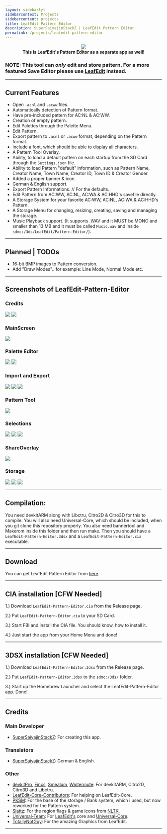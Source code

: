 ```yaml
---
layout: sidebarlyt
sidebarcontext: Projects
sidebarcontent: projects
title: LeafEdit Pattern Editor
description: SuperSaiyajinStackZ | LeafEdit Pattern Editor
permalink: /projects/leafedit-pattern-editor
---
```


<p align="center">
	<a href="https://github.com/SuperSaiyajinStackZ/LeafEdit-Pattern-Editor/releases/latest"><img src="/assets/images/lpe/banner.png"></a><br>
	<b>This is LeafEdit's Pattern Editor as a separate app as well!</b>
</p>


### NOTE: This tool can _only_ edit and store pattern. For a more featured Save Editor please use [LeafEdit](https://github.com/Universal-Team/LeafEdit) instead.
<hr>

## Current Features

- Open `.acnl` and `.acww` files.
- Automatically detection of Pattern format.
- Have pre-included pattern for AC:NL & AC:WW.
- Creation of empty pattern.
- Edit Palettes through the Palette Menu.
- Edit Pattern.
- Export pattern to `.acnl` or `.acww` format, depending on the Pattern format.
- Include a font, which should be able to display all characters.
- A Pattern Tool Overlay.
- Ability, to load a default pattern on each startup from the SD Card through the `Settings.json` file.
- Ability to load Pattern "default" information, such as Pattern Name, Creator Name, Town Name, Creator ID, Town ID & Creator Gender.
- Added a proper banner & icon.
- German & English support.
- Export Pattern Informations. // For the defaults.
- Edit Pattern from AC:WW, AC:NL, AC:WA & AC:HHD's savefile directly.
- A Storage System for your favorite AC:WW, AC:NL, AC:WA & AC:HHD's Pattern.
- A Storage Menu for changing, resizing, creating, saving and managing the storage.
- Music Playback support. (It supports .WAV and it MUST be MONO and smaller than 13 MB and it must be called `Music.wav` and inside `sdmc:/3ds/LeafEdit/Pattern-Editor/`).
<hr>

## Planned | TODOs
- 16-bit BMP images to Pattern conversion.
- Add "Draw Modes".. for example: Line Mode, Normal Mode etc.
<hr>

## Screenshots of LeafEdit-Pattern-Editor
### Credits
![](/assets/images/lpe/splash.png) ![](/assets/images/lpe/credits.png)

### MainScreen
![](/assets/images/lpe/main.png)

### Palette Editor
![](/assets/images/lpe/paletteEditor.png) ![](/assets/images/lpe/colorGroup.png)

### Import and Export
![](/assets/images/lpe/export.png) ![](/assets/images/lpe/import.png) ![](/assets/images/lpe/prompt.png)

### Pattern Tool
![](/assets/images/lpe/toolMenu.png)

### Selections
![](/assets/images/lpe/gameSelect.png) ![](/assets/images/lpe/regionSelect.png) ![](/assets/images/lpe/langSelect.png)

### ShareOverlay
![](/assets/images/lpe/shareOvl.png)

### Storage
![](/assets/images/lpe/storageMenu.png) ![](/assets/images/lpe/storageMain.png) ![](/assets/images/lpe/storageInfo.png)
<hr>

## Compilation:
You need devkitARM along with Libctru, Citro2D & Citro3D for this to compile. You will also need Universal-Core, which should be included, when you git clone this repository properly. You also need bannertool and Makerom inside this folder and then run make. Then you should have a `LeafEdit-Pattern-Editor.3dsx` and a `LeafEdit-Pattern-Editor.cia` executable.
<hr>

## Download
You can get LeafEdit Pattern Editor from [here](https://github.com/SuperSaiyajinStackZ/LeafEdit-Pattern-Editor/releases).
<hr>

## CIA installation [CFW Needed]
1.) Download `LeafEdit-Pattern-Editor.cia` from the Release page.

2.) Put `LeafEdit-Pattern-Editor.cia` to your SD Card.

3.) Start FBI and install the CIA file. You should know, how to install it.

4.) Just start the app from your Home Menu and done!
<hr>

## 3DSX installation [CFW Needed]
1.) Download `LeafEdit-Pattern-Editor.3dsx` from the Release page.

2.) Put `LeafEdit-Pattern-Editor.3dsx` to the `sdmc:/3ds/` folder.

3.) Start up the Homebrew Launcher and select the LeafEdit-Pattern-Editor app. Done!
<hr>

## Credits
### Main Developer
- [SuperSaiyajinStackZ](https://github.com/SuperSaiyajinStackZ): For creating this app.

### Translators
- [SuperSaiyajinStackZ](https://github.com/SuperSaiyajinStackZ): German & English.

### Other
- [devkitPro](https://github.com/devkitPro), [Fincs](https://github.com/fincs), [Smealum](https://github.com/smealum), [Wintermute](https://github.com/WinterMute): For devkitARM, Citro2D, Citro3D and Libctru.
- [LeafEdit-Core-Contributors](https://github.com/Universal-Team/LeafEdit): For helping on LeafEdit-Core.
- [PKSM](https://github.com/FlagBrew/PKSM): For the base of the storage / Bank system, which i used, but now reworked for the Pattern system.
- [Slattz](https://github.com/Slattz): For the region flags & game icons from [NLTK](https://github.com/Slattz/NLTK).
- [Universal-Team](https://github.com/Universal-Team): For [LeafEdit's](https://github.com/Universal-Team/LeafEdit) core and [Universal-Core](https://github.com/Universal-Team/Universal-Core).
- [TotallyNotGuy](https://github.com/TotallyNotGuy): For the amazing Graphics from LeafEdit.
<hr>